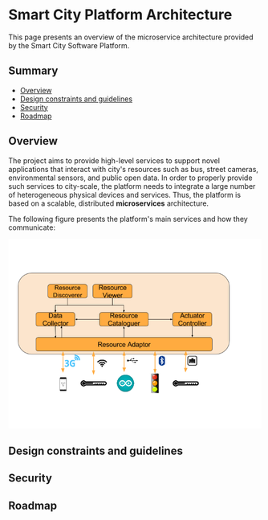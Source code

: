 # Smart City Platform Architecture

This page presents an overview of the microservice architecture
provided by the Smart City Software Platform.

## Summary

* [Overview](#overview)
* [Design constraints and guidelines](#design-constraints-and-guidelines)
* [Security](#security)
* [Roadmap](#roadmap)

## Overview

The project aims to provide high-level services to support 
novel applications that interact with city's resources such as bus,
street cameras, environmental sensors, and public open data. 
In order to properly provide such services to city-scale, the platform
needs to integrate a large number of heterogeneous physical devices and 
services. Thus, the platform is based on a scalable, distributed 
**microservices** architecture.

The following figure presents the platform's main services and how they
communicate:

![Platform's services architecture](../images/services_overview.png)

## Design constraints and guidelines

## Security

## Roadmap

